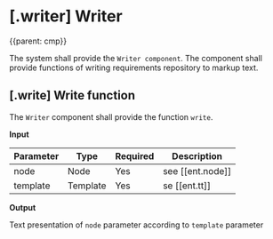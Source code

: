 # [.writer] Writer
{{parent: cmp}}

The system shall provide the `Writer component`. The component shall provide functions of writing requirements repository to markup text.

## [.write] Write function

The `Writer` component shall provide the function `write`.

__Input__

Parameter | Type | Required | Description
--------- | ---- | -------- | -----------
node      | Node | Yes | see [[ent.node]]
template  | Template | Yes | se [[ent.tt]]

__Output__

Text presentation of `node` parameter according to `template` parameter
